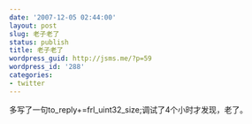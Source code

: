 ```yaml
---
date: '2007-12-05 02:44:00'
layout: post
slug: 老子老了
status: publish
title: 老子老了
wordpress_guid: http://jsms.me/?p=59
wordpress_id: '288'
categories:
- twitter
---
```


多写了一句to_reply+=frl_uint32_size;调试了4个小时才发现，老了。  

